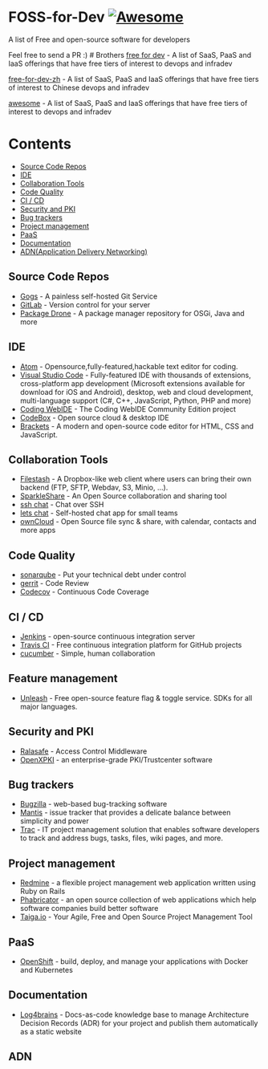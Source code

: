 FOSS-for-Dev [![Awesome](https://cdn.rawgit.com/sindresorhus/awesome/d7305f38d29fed78fa85652e3a63e154dd8e8829/media/badge.svg)](https://github.com/sindresorhus/awesome)
========================================================================================================================================================================

A list of Free and open-source software for developers

Feel free to send a PR :) \# Brothers [free for dev](https://github.com/ripienaar/free-for-dev) - A list of SaaS, PaaS and IaaS offerings that have free tiers of interest to devops and infradev

[free-for-dev-zh](https://github.com/qinghuaiorg/free-for-dev-zh) - A list of SaaS, PaaS and IaaS offerings that have free tiers of interest to Chinese devops and infradev

[awesome](https://github.com/sindresorhus/awesome) - A list of SaaS, PaaS and IaaS offerings that have free tiers of interest to devops and infradev

Contents
========

-   [Source Code Repos](#source-code-repos)
-   [IDE](#ide)
-   [Collaboration Tools](#collaboration-tools)
-   [Code Quality](#code-quality)
-   [CI / CD](#ci--cd)
-   [Security and PKI](#security-and-pki)
-   [Bug trackers](#bug-trackers)
-   [Project management](#project-management)
-   [PaaS](#paas)
-   [Documentation](#documentation)
-   [ADN(Application Delivery Networking)](#adn)

Source Code Repos
-----------------

-   [Gogs](https://github.com/gogits/gogs) - A painless self-hosted Git Service
-   [GitLab](https://github.com/gitlabhq/gitlabhq) - Version control for your server
-   [Package Drone](https://github.com/eclipse/packagedrone) - A package manager repository for OSGi, Java and more

IDE
---

-   [Atom](https://github.com/atom/atom) - Opensource,fully-featured,hackable text editor for coding.
-   [Visual Studio Code](https://github.com/Microsoft/vscode) - Fully-featured IDE with thousands of extensions, cross-platform app development (Microsoft extensions available for download for iOS and Android), desktop, web and cloud development, multi-language support (C\#, C++, JavaScript, Python, PHP and more)
-   [Coding WebIDE](https://github.com/Coding/WebIDE) - The Coding WebIDE Community Edition project
-   [CodeBox](https://github.com/CodeboxIDE/codebox) - Open source cloud & desktop IDE
-   [Brackets](https://github.com/adobe/brackets) - A modern and open-source code editor for HTML, CSS and JavaScript.

Collaboration Tools
-------------------

-   [Filestash](http://www.filestash.app) - A Dropbox-like web client where users can bring their own backend (FTP, SFTP, Webdav, S3, Minio, …).
-   [SparkleShare](https://github.com/hbons/SparkleShare) - An Open Source collaboration and sharing tool
-   [ssh chat](https://github.com/shazow/ssh-chat) - Chat over SSH
-   [lets chat](https://github.com/sdelements/lets-chat) - Self-hosted chat app for small teams
-   [ownCloud](https://owncloud.org) - Open Source file sync & share, with calendar, contacts and more apps

Code Quality
------------

-   [sonarqube](https://github.com/SonarSource/sonarqube) - Put your technical debt under control
-   [gerrit](https://gerrit.googlesource.com/) - Code Review
-   [Codecov](https://codecov.io/) - Continuous Code Coverage

CI / CD
-------

-   [Jenkins](https://github.com/jenkinsci/jenkins) - open-source continuous integration server
-   [Travis CI](https://github.com/travis-ci/travis-ci) - Free continuous integration platform for GitHub projects
-   [cucumber](https://github.com/cucumber/cucumber) - Simple, human collaboration

Feature management
------------------

-   [Unleash](https://github.com/Unleash/unleash) - Free open-source feature flag & toggle service. SDKs for all major languages.

Security and PKI
----------------

-   [Ralasafe](http://sourceforge.net/projects/ralasafe/) - Access Control Middleware
-   [OpenXPKI](https://github.com/openxpki/openxpki) - an enterprise-grade PKI/Trustcenter software

Bug trackers
------------

-   [Bugzilla](https://github.com/bugzilla/bugzilla) - web-based bug-tracking software
-   [Mantis](https://github.com/mantisbt/mantisbt) - issue tracker that provides a delicate balance between simplicity and power
-   [Trac](https://github.com/edgewall/trac) - IT project management solution that enables software developers to track and address bugs, tasks, files, wiki pages, and more.

Project management
------------------

-   [Redmine](https://github.com/redmine/redmine) - a flexible project management web application written using Ruby on Rails
-   [Phabricator](https://github.com/phacility/phabricator) - an open source collection of web applications which help software companies build better software
-   [Taiga.io](https://github.com/taigaio) - Your Agile, Free and Open Source Project Management Tool

PaaS
----

-   [OpenShift](https://github.com/openshift/origin) - build, deploy, and manage your applications with Docker and Kubernetes

Documentation
-------------

-   [Log4brains](https://github.com/thomvaill/log4brains) - Docs-as-code knowledge base to manage Architecture Decision Records (ADR) for your project and publish them automatically as a static website

ADN
---
